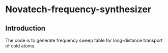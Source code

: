 # Novatech-frequency-synthesizer

## Introduction
The code is to generate frequency sweep table for long-distance transport of cold atoms.
